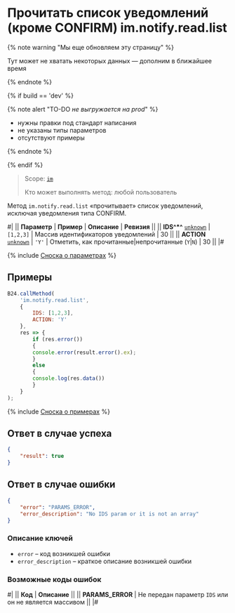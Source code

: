 # Прочитать список уведомлений (кроме CONFIRM) im.notify.read.list

{% note warning "Мы еще обновляем эту страницу" %}

Тут может не хватать некоторых данных — дополним в ближайшее время

{% endnote %}

{% if build == 'dev' %}

{% note alert "TO-DO _не выгружается на prod_" %}

- нужны правки под стандарт написания
- не указаны типы параметров
- отсутствуют примеры

{% endnote %}

{% endif %}

> Scope: [`im`](../../scopes/permissions.md)
>
> Кто может выполнять метод: любой пользователь

Метод `im.notify.read.list` «прочитывает» список уведомлений, исключая уведомления типа CONFIRM.

#|
|| **Параметр** | **Пример** | **Описание** | **Ревизия** ||
|| **IDS^*^**
[`unknown`](../../data-types.md) | `[1,2,3]` | Массив идентификаторов уведомлений | 30 ||
|| **ACTION**
[`unknown`](../../data-types.md) | `'Y'` | Отметить, как прочитанные|непрочитанные (`Y`\|`N`) | 30 ||
|#

{% include [Сноска о параметрах](../../../_includes/required.md) %}

## Примеры

```js
B24.callMethod(
    'im.notify.read.list',
    {
        IDS: [1,2,3],
        ACTION: 'Y'
    },
    res => {
        if (res.error())
        {
        console.error(result.error().ex);
        }
        else
        {
        console.log(res.data())
        }
    }
);
```

{% include [Сноска о примерах](../../../_includes/examples.md) %}

## Ответ в случае успеха

```json
{
    "result": true
}        
```

## Ответ в случае ошибки

```json
{
    "error": "PARAMS_ERROR",
    "error_description": "No IDS param or it is not an array"
}
```

### Описание ключей

- `error` – код возникшей ошибки
- `error_description` – краткое описание возникшей ошибки

### Возможные коды ошибок

#|
|| **Код** | **Описание** ||
|| **PARAMS_ERROR** | Не передан параметр `IDS` или он не является массивом ||
|#